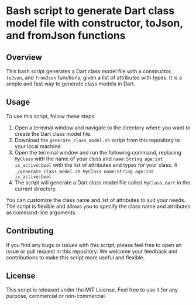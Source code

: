 # Bash script to generate Dart class model file with constructor, toJson, and fromJson functions

## Overview

This bash script generates a Dart class model file with a constructor, `toJson`, and `fromJson` functions, given a list of attributes with types. It is a simple and fast way to generate class models in Dart.

## Usage

To use this script, follow these steps:

1. Open a terminal window and navigate to the directory where you want to create the Dart class model file.
2. Download the `generate_class_model.sh` script from this repository to your local machine.
3. Open the terminal window and run the following command, replacing `MyClass` with the name of your class and `name:String age:int is_active:bool` with the list of attributes and types for your class:
4 `./generate_class_model.sh MyClass name:String age:int is_active:bool`
5. The script will generate a Dart class model file called `MyClass.dart` in the current directory.

You can customize the class name and list of attributes to suit your needs. The script is flexible and allows you to specify the class name and attributes as command-line arguments.

## Contributing

If you find any bugs or issues with this script, please feel free to open an issue or pull request in this repository. We welcome your feedback and contributions to make this script more useful and flexible.

## License

This script is released under the MIT License. Feel free to use it for any purpose, commercial or non-commercial.




